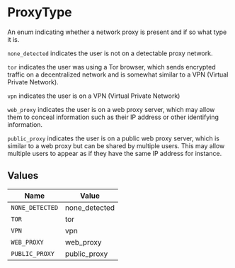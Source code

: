 # ProxyType

An enum indicating whether a network proxy is present and if so what type it is.

`none_detected` indicates the user is not on a detectable proxy network.

`tor` indicates the user was using a Tor browser, which sends encrypted traffic on a decentralized network and is somewhat similar to a VPN (Virtual Private Network).

`vpn` indicates the user is on a VPN (Virtual Private Network)

`web_proxy` indicates the user is on a web proxy server, which may allow them to conceal information such as their IP address or other identifying information.

`public_proxy` indicates the user is on a public web proxy server, which is similar to a web proxy but can be shared by multiple users. This may allow multiple users to appear as if they have the same IP address for instance.


## Values

| Name            | Value           |
| --------------- | --------------- |
| `NONE_DETECTED` | none_detected   |
| `TOR`           | tor             |
| `VPN`           | vpn             |
| `WEB_PROXY`     | web_proxy       |
| `PUBLIC_PROXY`  | public_proxy    |